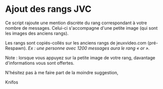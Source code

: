 # Ajout des rangs JVC
Ce script rajoute une mention discrète du rang correspondant à votre nombre de messages.
Celui-ci s'accompagne d'une petite image (qui sont les images des anciens rangs).

Les rangs sont copiés-collés sur les anciens rangs de jeuxvideo.com (pré-Respawn).
_Ex : une personne avec 1200 messages aura le rang « or »._

Note : lorsque vous appuyez sur la petite image de votre rang, davantage d'informations vous sont offertes.

N'hésitez pas à me faire part de la moindre suggestion,

Knifos
